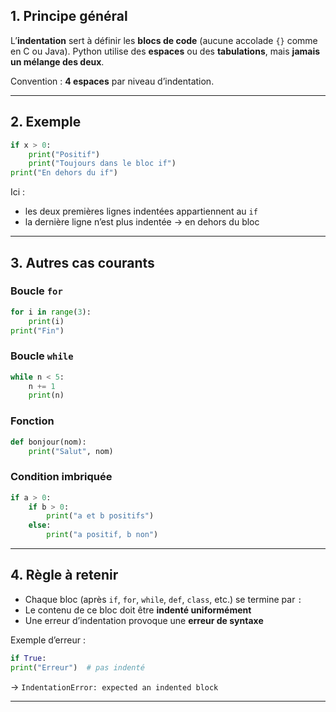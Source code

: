 ## 1. Principe général

L’**indentation** sert à définir les **blocs de code** (aucune accolade `{}` comme en C ou Java).
Python utilise des **espaces** ou des **tabulations**, mais **jamais un mélange des deux**.

Convention : **4 espaces** par niveau d’indentation.

---

## 2. Exemple

```python
if x > 0:
    print("Positif")
    print("Toujours dans le bloc if")
print("En dehors du if")
```

Ici :

* les deux premières lignes indentées appartiennent au `if`
* la dernière ligne n’est plus indentée → en dehors du bloc

---

## 3. Autres cas courants

### Boucle `for`

```python
for i in range(3):
    print(i)
print("Fin")
```

### Boucle `while`

```python
while n < 5:
    n += 1
    print(n)
```

### Fonction

```python
def bonjour(nom):
    print("Salut", nom)
```

### Condition imbriquée

```python
if a > 0:
    if b > 0:
        print("a et b positifs")
    else:
        print("a positif, b non")
```

---

## 4. Règle à retenir

* Chaque bloc (après `if`, `for`, `while`, `def`, `class`, etc.) se termine par `:`
* Le contenu de ce bloc doit être **indenté uniformément**
* Une erreur d’indentation provoque une **erreur de syntaxe**

Exemple d’erreur :

```python
if True:
print("Erreur")  # pas indenté
```

→ `IndentationError: expected an indented block`

---